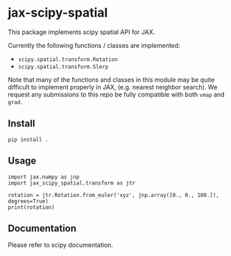 # jax-scipy-spatial

This package implements scipy spatial API for JAX.

Currently the following functions / classes are implemented:

- `scipy.spatial.transform.Rotation`
- `scipy.spatial.transform.Slerp`

Note that many of the functions and classes in this module may be quite
difficult to implement properly in JAX, (e.g. nearest neighbor search). We
request any submissions to this repo be fully compatible with both `vmap` and
`grad`.

## Install
```
pip install .
```

## Usage
```
import jax.numpy as jnp
import jax_scipy_spatial.transform as jtr

rotation = jtr.Rotation.from_euler('xyz', jnp.array([0., 0., 180.]), degrees=True)
print(rotation)
```

## Documentation
Please refer to scipy documentation.
